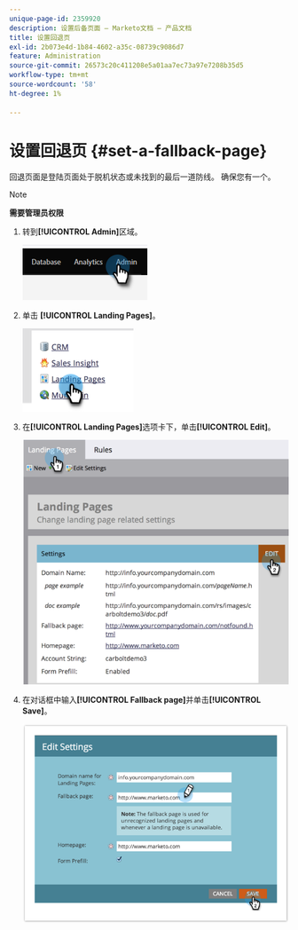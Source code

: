 ```yaml
---
unique-page-id: 2359920
description: 设置后备页面 — Marketo文档 — 产品文档
title: 设置回退页
exl-id: 2b073e4d-1b84-4602-a35c-08739c9086d7
feature: Administration
source-git-commit: 26573c20c411208e5a01aa7ec73a97e7208b35d5
workflow-type: tm+mt
source-wordcount: '58'
ht-degree: 1%

---
```


# 设置回退页 {#set-a-fallback-page}

回退页面是登陆页面处于脱机状态或未找到的最后一道防线。 确保您有一个。

>[!NOTE]
>
>**需要管理员权限**

1. 转到&#x200B;**[!UICONTROL Admin]**&#x200B;区域。

   ![](assets/set-a-fallback-page-1.png)

1. 单击 **[!UICONTROL Landing Pages]**。

   ![](assets/set-a-fallback-page-2.png)

1. 在&#x200B;**[!UICONTROL Landing Pages]**&#x200B;选项卡下，单击&#x200B;**[!UICONTROL Edit]**。

   ![](assets/set-a-fallback-page-3.png)

1. 在对话框中输入&#x200B;**[!UICONTROL Fallback page]**&#x200B;并单击&#x200B;**[!UICONTROL Save]**。

   ![](assets/set-a-fallback-page-4.png)
